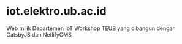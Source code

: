 # iot.elektro.ub.ac.id
Web milik Departemen IoT Workshop TEUB yang dibangun dengan GatsbyJS dan NetlifyCMS
